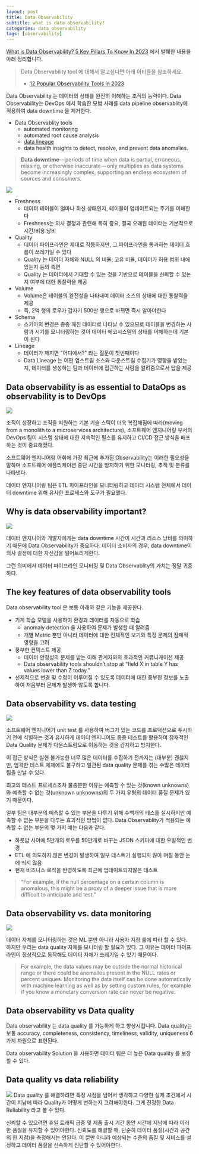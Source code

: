 ```yaml
---
layout: post
title: Data Observability
subtitle: what is data observability?
categories: data_observability
tags: [observability]
---
```


[What is Data Observability? 5 Key Pillars To Know In 2023](https://www.montecarlodata.com/blog-what-is-data-observability/) 에서 발췌한 내용을 아래 정리합니다.
> Data Observability tool 에 대해서 알고싶다면 아래 아티클을 참조하세요.
> - [12 Popular Observability Tools in 2023](https://atlan.com/data-observability-tools/)

Data Observability 는 데이터의 상태를 완전히 이해하는 조직의 능력이다. Data Observability는 DevOps 에서 학습한 모범 사례를 data pipeline observablity에 적용하여 data downtime 을 제거한다.
- Data Observablity tools
    - automated monitoring
    - automated root cause analysis
    - [data lineage](https://www.montecarlodata.com/blog-data-lineage/)
    - data health insights to detect, resolve, and prevent data anomalies.

> **Data downtime** — periods of time when data is partial, erroneous, missing, or otherwise inaccurate — only multiplies as data systems become increasingly complex, supporting an endless ecosystem of sources and consumers.

![](https://velog.velcdn.com/images/srk/post/f40c4597-34de-46ab-818b-15bf24914871/image.png)

- Freshness
    - 데이터 테이블이 얼마나 최신 상태인지, 테이블이 업데이트되는 주기를 이해한다
    - Freshness는 의사 결정과 관련해 특히 중요, 결국 오래된 데이터는 기본적으로 시간/비용 낭비
- Quality
    - 데이터 파이프라인은 제대로 작동하지만, 그 파이프라인을 통과하는 데이터 흐름이 쓰레기일 수 있다
    - Quality 는 데이터 자체와 NULL 의 비율, 고유 비율, 데이터가 허용 범위 내에 있는지 등의 측면
    - Quality 는 데이터에서 기대할 수 있는 것을 기반으로 테이블을 신뢰할 수 있는지 여부에 대한 통찰력을 제공
- Volume
    - Volume은 테이블의 완전성을 나타내며 데이터 소스의 상태에 대한 통찰력을 제공
    - 즉, 2억 행의 로우가 갑자기 500만 행으로 바뀌면 즉시 알아야한다
- Schema
    - 스키마의 변경은 종종 깨진 데이터로 나타날 수 있으므로 테이블을 변경하는 사람과 시기를 모니터링하는 것이 데이터 에코시스템의 상태를 이해하는데 기본이 된다
- Lineage
    - 데이터가 깨지면 "어디에서?" 라는 질문이 첫번째이다
    - Data Lineage 는 어떤 업스트림 소스와 다운스트림 수집기가 영향을 받았는지, 데이터를 생성하는 팀과 데이터에 접근하는 사람을 알려줌으로서 답을 제공

## Data observability is as essential to DataOps as observability is to DevOps

![](https://velog.velcdn.com/images/srk/post/3ffdb13d-1f5f-48cb-9c91-4fc1455d86c5/image.png)

조직이 성장하고 조직을 지원하는 기본 기술 스택이 더욱 복잡해짐에 따라(moving from a monolith to a microservices architecture), 소프트웨어 엔지니어링 부서의 DevOps 팀이 시스템 상태에 대한 지속적인 펄스를 유지하고 CI/CD 접근 방식을 배포하는 것이 중요해졌다.

소프트웨어 엔지니어링 어휘에 가장 최근에 추가된 Observability는 이러한 필요성을 말하며 소프트웨어 애플리케이션 중단 시간을 방지하기 위한 모니터링, 추적 및 분류를 나타낸다.

데이터 엔지니어링 팀은 ETL 파이프라인을 모니터링하고 데이터 시스템 전체에서 데이터 downtime 위해 유사한 프로세스와 도구가 필요했다.

## Why is data observability important?

![](https://velog.velcdn.com/images/srk/post/18a44dfe-39f7-4920-a1d9-9926f851551a/image.png)

데이터 엔지니어와 개발자에게는 data downtime 시간이 시간과 리소스 낭비를 의미하기 때문에 Data Observability가 중요하다. 데이터 소비자의 경우, data downtime이 의사 결정에 대한 자신감을 떨어트리게한다.

그런 의미에서 데이터 파이프라인 모니터링 및 Data Observablity의 가치는 정말 귀중하다.

## The key features of data observability tools

Data observability tool 은 보통 아래와 같은 기능을 제공한다.
- 기계 학습 모델을 사용하여 환경과 데이터를 자동으로 학습
    - anomaly detection 을 사용하여 문제가 발생할 때 알려줌
    - 개별 Metric 뿐만 아니라 데이터에 대한 전체적인 보기와 특정 문제의 잠재적 영향을 고려
- 풍부한 컨텍스트 제공
    - 데이터 안정성의 문제를 받는 이해 관계자와의 효과적인 커뮤니케이션 제공
    - Data observability tools shouldn’t stop at “field X in table Y has values lower than Z today.”
- 선제적으로 변경 및 수정이 이루어질 수 있도록 데이터에 대한 풍부한 정보를 노출하여 처음부터 문제가 발생하 않도록 합니다.

## Data observability vs. data testing
![](https://velog.velcdn.com/images/srk/post/28111bf0-552e-4c91-8745-f0d3e09b3e31/image.png)

소프트웨어 엔지니어가 unit test 를 사용하여 버그가 있는 코드를 프로덕션으로 푸시하기 전에 식별하는 것과 유사하게 데이터 엔지니어도 종종 테스트를 활용하여 잠재적인 Data Quality 문제가 다운스트림으로 이동하는 것을 감지하고 방지한다.

이 접근 방식은 실현 불가능한 너무 많은 데이터를 수집하기 전까지는 (대부분) 괜찮지만, 엄격한 테스트 체제에도 불구하고 일관된 data quality 문제를 겪는 수많은 데이터 팀을 만날 수 있다. 

최고의 테스트 프로세스조차 불충분한 이유는 예측할 수 있는 것(known unknowns)와 예측할 수 없는 것(unknown unknowns)의 두 가지 유형의 데이터 품질 문제가 있기 때문이다.

일부 팀은 대부분의 예측할 수 있는 부분을 다루기 위해 수백개의 테스틑 실시하지만 예측할 수 없는 부분을 다루는 효과적인 방법이 없다. Data Observablity가 적용되는 예측할 수 없는 부분의 몇 가지 예는 다음과 같다.
- 하룻밤 사이에 5만개의 로우를 50만개로 바꾸는 JSON 스키마에 대한 우발적인 변경
- ETL 에 의도하지 않은 변경이 발생하여 일부 테스트가 실행되지 않아 며칠 동안 눈에 띄지 않음
- 현재 비즈니스 로직을 반영하도록 최근에 업데이트되지않은 테스트

> “For example, if the null percentage on a certain column is anomalous, this might be a proxy of a deeper issue that is more difficult to anticipate and test.”

## Data observability vs. data monitoring

![](https://velog.velcdn.com/images/srk/post/215d137f-9e10-4dfe-aeea-df13b5aa0277/image.png)

데이터 자체를 모니터링하는 것은 ML 뿐만 아니라 사용자 지정 룰에 따라 할 수 있다.
하지만 우리는 data quality 자체를 모니터링 할 필요가 있다. 그 이유는 데이터 파이프라인이 정상적으로 동작해도 데이터 자체가 쓰레기일 수 있기 때문이다.

> For example, the data values may be outside the normal historical range or there could be anomalies present in the NULL rates or percent uniques. Monitoring the data itself can be done automatically with machine learning as well as by setting custom rules, for example if you know a monetary conversion rate can never be negative.

## Data observability vs Data quality

Data observability 는 data quality 를 가능하게 하고 향상시킵니다. Data quality는 보통 accuracy, completeness, consistency, timeliness, validity, uniqueness 6가지 차원으로 표현된다.

Data observability Solution 을 사용하면 데이터 팀은 더 높은 Data quality 를 보장할 수 있다.

## Data quality vs data reliability

![](https://velog.velcdn.com/images/srk/post/62f7724e-f622-4b6f-af5e-f899526dfdb0/image.png)
Data quality 를 해결하려면 특정 시점을 넘어서 생각하고 다양한 실제 조건에서 시간이 지남에 따라 Quality가 어떻게 변하는지 고려해야한다. 그게 진정한 Data Reliability 라고 볼 수 있다.

신뢰할 수 있으려면 휴일 트래픽 급중 및 제품 출시 기간 동안 시간에 지남에 따라 이러한 품질을 유지할 수 있어야한다. 신뢰도를 해결할 때, 단순히 데이터 품질(시간과 공간의 한 지점)을 측정해서는 안된다. 이 뿐만 아니라 예상되는 수준의 품질 및 서비스를 설정하고 데이터 품질을 신속하게 진단할 수 있어야한다.